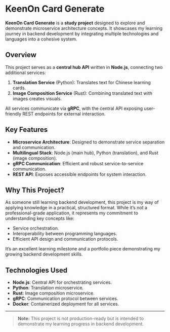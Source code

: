 # KeenOn Card Generate

**KeenOn Card Generate** is a **study project** designed to explore and demonstrate microservice architecture concepts. It showcases my learning journey in backend development by integrating multiple technologies and languages into a cohesive system.

## Overview

This project serves as a **central hub API** written in **Node.js**, connecting two additional services:
1. **Translation Service** (Python): Translates text for Chinese learning cards.
2. **Image Composition Service** (Rust): Combining translated text with images creates visuals.

All services communicate via **gRPC**, with the central API exposing user-friendly REST endpoints for external interaction.

## Key Features
- **Microservice Architecture**: Designed to demonstrate service separation and communication.
- **Multilingual Stack**: Node.js (main hub), Python (translation), and Rust (image composition).
- **gRPC Communication**: Efficient and robust service-to-service communication.
- **REST API**: Exposes accessible endpoints for system interaction.

## Why This Project?

As someone still learning backend development, this project is my way of applying knowledge in a practical, structured format. While it’s not a professional-grade application, it represents my commitment to understanding key concepts like:
- Service orchestration.
- Interoperability between programming languages.
- Efficient API design and communication protocols.

It’s an excellent learning milestone and a portfolio piece demonstrating my growing backend development skills.

## Technologies Used
- **Node.js**: Central API for orchestrating services.
- **Python**: Translation microservice.
- **Rust**: Image composition microservice.
- **gRPC**: Communication protocol between services.
- **Docker**: Containerized deployment for all services.

---

> **Note:** This project is not production-ready but is intended to demonstrate my learning progress in backend development.

